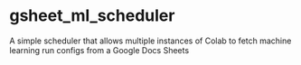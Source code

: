 # gsheet_ml_scheduler
A simple scheduler that allows multiple instances of Colab to fetch machine learning run configs from a Google Docs Sheets
